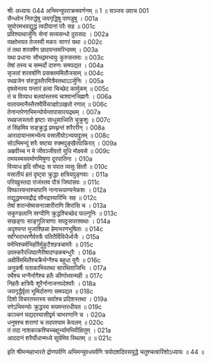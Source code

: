 श्रीः
अध्यायः 044
अभिमन्युपराक्रमवर्णनम् ॥ 1 ॥
सञ्जय उवाच 	001  
सैन्धवेन निरुद्धेषु जयगृद्धिषु पाणडुषु ।	001a  
सुघोरमभवद्युद्धं त्वदीयानां परैः सह ॥	001c  
प्रविश्याथार्जुनिः सेनां सत्यसन्धो दुरासदः ।	002a  
व्यक्षोभयत तेजस्वी मकरः सागरं यथा ॥	002c  
तं तथा शरवर्षेण छादयन्तमरिन्दमम् ।	003a  
यथा प्रधानाः सौभद्रमभ्ययुः कुरुसत्तमाः ॥	003c  
तेषां तस्य च सम्मर्दो दारुणः समपद्यत ।	004a  
सृजतां शरवर्षाणि प्रसक्तममितौजसाम् ॥	004c  
रथव्रजेन संरुद्धस्तैरमित्रैस्तथाऽऽर्जुनिः ।	005a  
वृषसेनस्य यन्तारं हत्वा चिच्छेद कार्मुकम् ॥	005c  
तं च विव्याध बलवांस्तस्य चाश्वानजिह्मगैः ।	006a  
वातायमानैस्तैरश्वैर्विसञ्ज्ञोऽपहृतो रणात् ॥	006c  
तेनान्तरेणाभिमन्योर्यन्तापासारयद्रथम् ।	007a  
रथव्रजास्ततो हृष्टाः साधुसाध्विति चुक्रुशुः ॥	007c  
तं सिंहमिव सङ्क्रुद्धं प्रमथ्नन्तं शरैररीन् ।	008a  
आरादायान्तमभ्येत्य वसातीयोऽभ्ययाद्द्रुतम् ॥	008c  
सोऽभिमन्युं शरैः षष्ट्या रुक्मपुङ्खैरवाकिरत् ।	009a  
अब्रवीच्च न मे जीवञ्जीवतो युधि मोक्ष्यसे ॥	009c  
तमयस्मयवर्माणमिषुणा दूरपातिना ।	010a  
विव्याध हृदि सौभद्रः स पपात व्यसुः क्षितौ ॥	010c  
वसातीयं हतं दृष्ट्वा क्रुद्धाः क्षत्रियपुङ्गवाः ।	011a  
परिवव्रुस्तदा राजंस्तव पौत्रं जिघांसवः ॥	011c  
विष्फारयन्तश्चापानि नानारूपाण्यनेकशः ।	012a  
तद्युद्धमभवद्रौद्रं सौभद्रस्यारिभिः सह ॥	012c  
तेषां शरान्सेष्वसनाञ्शरीराणि शिरांसि च ।	013a  
सकुण्डलानि स्रग्वीणि क्रुद्धश्चिच्छेद फाल्गुनिः ॥	013c  
सखड्गाः साङ्गुलित्राणाः सपट्टसपरश्वथाः ।	014a  
अदृश्यन्त भुजाश्छिन्ना हेमाभरणभूषिताः ॥	014c  
स्रग्भिराभरणैर्वस्त्रैः पतितैर्विविधैर्ध्वजैः ।	015a  
वर्मभिश्चर्मभिर्हारैर्मुकुटैश्छत्रचामरैः ॥	015c  
उपस्करैरधिष्ठानैरीषादण्डकबन्धुरैः ।	016a  
अक्षैर्विमथितैश्चक्रैर्भग्नैश्च बहुधा युगैः ॥	016c  
अनुकर्षैः पताकाभिस्तथा सारथिवाजिभिः ।	017a  
रथैश्च भग्नैर्नागैश्च हतैः कीर्णाभवन्मही ॥	017c  
निहतैः क्षत्रियैः शूरैर्नानाजनपदेश्वरैः ।	018a  
जयगृद्धैर्वृता भूमिर्दारुणा समपद्यत ॥	018c  
दिशो विचरतस्तस्य सर्वाश्च प्रदिशस्तथा ।	019a  
रणेऽभिमन्योः क्रुद्धस्य रूपमन्तरधीयत ॥	019c  
काञ्चनं यद्यदस्यासीद्वर्म चाभरणानि च ।	020a  
धनुषश्च शराणां च तदपश्याम केवलम् ॥	020c  
तं तदा नाशकत्कश्चिच्चक्षुर्भ्यामभिवीक्षितुम् ।	021a  
आददानं शरैर्योधान्मध्ये सूर्यमिव स्थितम् ॥ ॥	021c  

इति श्रीमन्महाभारते द्रोणपर्वणि अभिमन्युवधपर्वणि त्रयोदशदिवसयुद्धे चतुश्चत्वारिंशोऽध्यायः ॥ 44 ॥	
